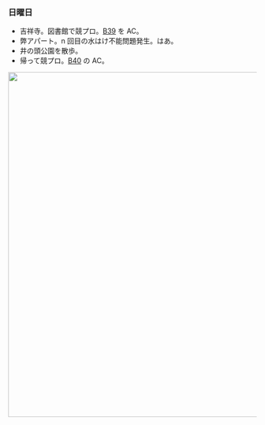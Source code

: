 ### 日曜日

* 吉祥寺。図書館で競プロ。[B39](https://atcoder.jp/contests/tessoku-book/tasks/tessoku_book_dl) を AC。
* 弊アパート。n 回目の水はけ不能問題発生。はあ。
* 井の頭公園を散歩。
* 帰って競プロ。[B40](https://atcoder.jp/contests/tessoku-book/tasks/tessoku_book_dm) の AC。

<img src="https://i.imgur.com/ALQ4Ffo.jpg" width="700">